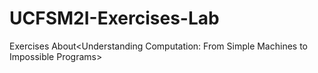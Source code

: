 # UCFSM2I-Exercises-Lab
Exercises About&lt;Understanding Computation: From Simple Machines to Impossible Programs>

